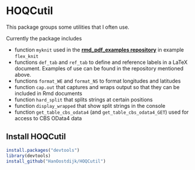 # HOQCutil
This package groups some utilities that I often use.

Currently the package includes 

* function `myknit` used in the 
[**rmd_pdf_examples repository**](https://github.com/HanOostdijk/rmd_pdf) in example `flex_knit`
* functions `def_tab` and `ref_tab` to define and reference labels in a LaTeX document. Examples of use can be found in the repository mentioned above.
* functions `format_WE` and `format_NS` to format longitudes and latitudes
* function `cap.out` that captures and wraps output so that they can be included in Rmd documents
* function `hard_split` that splits strings at certain positions
* function `display_wrapped` that show split strings in the console
* function `get_table_cbs_odata4` (and `get_table_cbs_odata4_GET`) used for access to CBS OData4 data


## Install HOQCutil

```R
install.packages("devtools")  
library(devtools)  
install_github("HanOostdijk/HOQCutil") 
```
